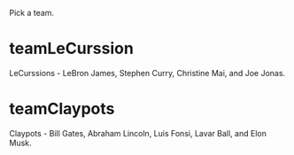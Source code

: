 Pick a team.

# teamLeCurssion
LeCurssions - LeBron James, Stephen Curry, Christine Mai, and Joe Jonas.

# teamClaypots
Claypots - Bill Gates, Abraham Lincoln, Luis Fonsi, Lavar Ball, and Elon Musk.
